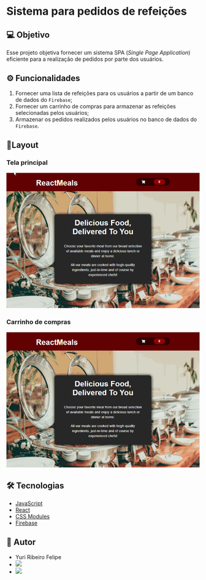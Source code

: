 # Sistema para pedidos de refeições

## 💻 Objetivo

Esse projeto objetiva fornecer um sistema SPA (*Single Page Application*) eficiente para a realização de pedidos por parte dos usuários.

## ⚙️ Funcionalidades

1. Fornecer uma lista de refeições para os usuários a partir de um banco de dados do `Firebase`;
2. Fornecer um carrinho de compras para armazenar as refeições selecionadas pelos usuários; 
3. Armazenar os pedidos realizados pelos usuários no banco de dados do `Firebase`.

## 🎨Layout
### Tela principal
<img src="./src/imagens/home.gif" alt="Gif animado da tela inicial">

### Carrinho de compras
<img src="./src/imagens/cart.gif" alt="Gif animado do carrinho de compras">

## 🛠 Tecnologias
- [JavaScript](https://developer.mozilla.org/pt-BR/docs/Web/JavaScript)
- [React](https://reactjs.org/)
- [CSS Modules](https://github.com/css-modules/css-modules)
- [Firebase](https://firebase.google.com/?gclid=CjwKCAjwy42FBhB2EiwAJY0yQrggRsMFApA2pnIGVfKKpscVVxV_rz8N4EDUmSx0P3yo_2MFibtqDhoCVpcQAvD_BwE&gclsrc=aw.ds)

## 🦸 Autor
* Yuri Ribeiro Felipe
* <img src="https://img.shields.io/static/v1?label=Gmail&message=yurirflp@gmail.com&color=EA4335&style=social&logo=gmail"/>
* <a href="https://www.linkedin.com/in/yuri-ribeiro-felipe/"><img src="https://img.shields.io/static/v1?label=LinkedIn&message=Yuri_Felipe&color=0A66C2&style=social&logo=linkedin"/></a>

